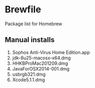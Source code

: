 Brewfile
========

Package list for Homebrew

## Manual installs

1. Sophos Anti-Virus Home Edition.app
2. jdk-8u25-macosx-x64.dmg
3. HHKBProMac201209.dmg
4. JavaForOSX2014-001.dmg
5. usbrgb321.dmg
6. Xcode5.1.1.dmg

